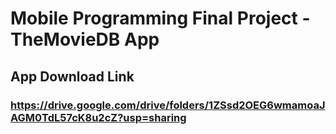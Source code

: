 # Mobile Programming Final Project - TheMovieDB App

## App Download Link

### https://drive.google.com/drive/folders/1ZSsd2OEG6wmamoaJAGM0TdL57cK8u2cZ?usp=sharing